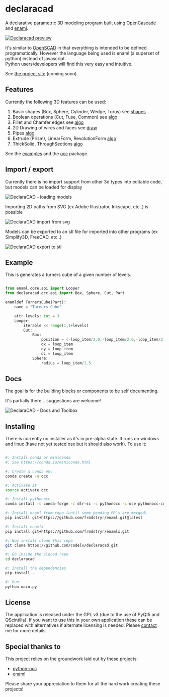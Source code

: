 # declaracad

A declarative parametric 3D modeling program built using [OpenCascade](https://github.com/tpaviot/pythonocc-core)
and [enaml](https://github.com/nucleic/enaml/). 

[![Declaracad preview](https://img.youtube.com/vi/SeVcerBlpWE/0.jpg)](https://youtu.be/SeVcerBlpWE)

It's similar to [OpenSCAD](http://www.openscad.org/)
in that everything is intended to be defined programatically. However the 
language being used is enaml (a superset of python) instead of javascript.  
Python users/developers will find this very easy and intuitive.


See [the project site](https://www.codelv.com/projects/declaracad/) (coming soon).


## Features

Currently the following 3D features can be used:

1. Basic shapes (Box, Sphere, Cylinder, Wedge, Torus) see [shapes](declaracad/occ/shape.py)
2. Boolean operations (Cut, Fuse, Common) see [algo](declaracad/occ/algo.py)
3. Fillet and Chamfer edges see [algo](declaracad/occ/algo.py)
4. 2D Drawing of wires and faces see [draw](declaracad/occ/draw.py)
5. Pipes [algo](declaracad/occ/algo.py)
6. Extrude (Prism), LinearForm, RevolutionForm [algo](declaracad/occ/algo.py)
7. ThickSolid, ThroughSections [algo](declaracad/occ/algo.py)

See the [examples](examples) and the [occ](declaracad/occ/) package.

## Import / export


Currently there is no import support from other 3d types into editable code, 
but models can be loaded for display

![DeclaraCAD - loading models](https://user-images.githubusercontent.com/380158/34421112-4fcd664e-ebdb-11e7-8f75-ae7c2354dfa7.gif)

Importing 2D paths from SVG (ex Adobe Illustrator, Inkscape, etc..) is possible
 
![DeclaraCAD import from svg](https://user-images.githubusercontent.com/380158/34210286-5db22d4a-e563-11e7-9b86-6c2f5db73c96.gif)
    
Models can be exported to an stl file for imported into other programs (ex Simplify3D, FreeCAD, etc..)

![DeclaraCAD export to stl](https://user-images.githubusercontent.com/380158/34184975-d911c43c-e4f0-11e7-88ca-b52e6557ae83.gif)


## Example

This is generates a turners cube of a given number of levels.

```python

from enaml.core.api import Looper
from declaracad.occ.api import Box, Sphere, Cut, Part

enamldef TurnersCube(Part):
    name = "Turners Cube"

    attr levels: int = 3
    Looper:
        iterable << range(1,1+levels)
        Cut:
            Box:
                position = (-loop_item/2.0,-loop_item/2.0,-loop_item/2.0)
                dx = loop_item
                dy = loop_item
                dz = loop_item
            Sphere:
                radius = loop_item/1.5

```

## Docs

The goal is for the building blocks or components to be self documenting. 

It's partially there... suggestions are welcome!

![DeclaraCAD - Docs and Toolbox](https://user-images.githubusercontent.com/380158/34372327-d55d057a-eaa1-11e7-97dc-b95f97511f00.gif)

## Installing

There is currently no installer as it's in pre-alpha state. It runs on windows and linux 
(have not yet tested osx but it should also work). To use it:

```bash

#: Install conda or miniconda
#: See https://conda.io/miniconda.html

#: Create a conda env
conda create -n occ

#: Activate it
source activate occ

#: Install pythonocc
conda install -c conda-forge -c dlr-sc -c pythonocc -c oce pythonocc-core==0.18 python=3

#: Install enaml from repo (until some pending PR's are merged)
pip install git+https://github.com/frmdstryr/enaml.git@latest

#: Install enamlx
pip install git+https://github.com/frmdstryr/enamlx.git

#: Now install clone this repo
git clone https://github.com/codelv/declaracad.git

#: Go inside the cloned repo
cd declaracad

#: Install the dependencies
pip install .

#: Run 
python main.py

```


## License

The application is released under the GPL v3 (due to the use of PyQt5 and QScintilla). 
If you want to use this in your own application these can be replaced with alternatives if 
alternate licensing is needed. Please [contact](https://www.codelv.com/contact/) me for more 
details.

## Special thanks to

This project relies on the groundwork laid out by these projects: 

- [python-occ](https://github.com/tpaviot/pythonocc)
- [enaml](https://github.com/nucleic/enaml)

Please share your appreciation to them for all the hard work creating these projects!
